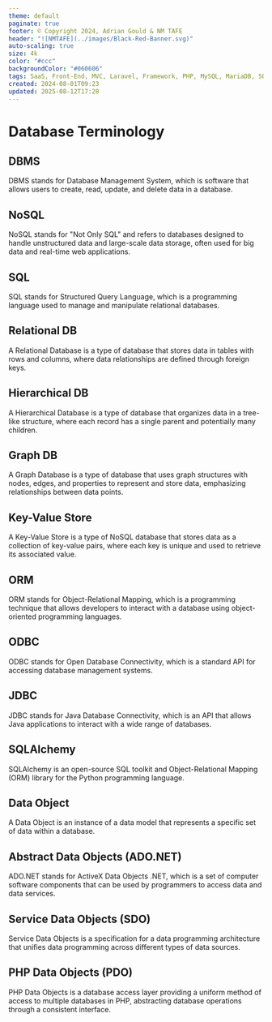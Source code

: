 ```yaml
---
theme: default
paginate: true
footer: © Copyright 2024, Adrian Gould & NM TAFE
header: "![NMTAFE](../images/Black-Red-Banner.svg)"
auto-scaling: true
size: 4k
color: "#ccc"
backgroundColor: "#060606"
tags: SaaS, Front-End, MVC, Laravel, Framework, PHP, MySQL, MariaDB, SQLite, Testing, Unit Testing, Feature Testng, PEST
created: 2024-08-01T09:23
updated: 2025-08-12T17:28
---
```


# Database Terminology

## DBMS

DBMS stands for Database Management System, which is software that allows users to create, read, update, and delete data in a database.

## NoSQL

NoSQL stands for "Not Only SQL" and refers to databases designed to handle unstructured data and large-scale data storage, often used for big data and real-time web applications.

## SQL

SQL stands for Structured Query Language, which is a programming language used to manage and manipulate relational databases.

## Relational DB

A Relational Database is a type of database that stores data in tables with rows and columns, where data relationships are defined through foreign keys.

## Hierarchical DB

A Hierarchical Database is a type of database that organizes data in a tree-like structure, where each record has a single parent and potentially many children.

## Graph DB

A Graph Database is a type of database that uses graph structures with nodes, edges, and properties to represent and store data, emphasizing relationships between data points.

## Key-Value Store

A Key-Value Store is a type of NoSQL database that stores data as a collection of key-value pairs, where each key is unique and used to retrieve its associated value.

## ORM

ORM stands for Object-Relational Mapping, which is a programming technique that allows developers to interact with a database using object-oriented programming languages.

## ODBC

ODBC stands for Open Database Connectivity, which is a standard API for accessing database management systems.

## JDBC

JDBC stands for Java Database Connectivity, which is an API that allows Java applications to interact with a wide range of databases.

## SQLAlchemy

SQLAlchemy is an open-source SQL toolkit and Object-Relational Mapping (ORM) library for the Python programming language.

## Data Object

A Data Object is an instance of a data model that represents a specific set of data within a database.

## Abstract Data Objects (ADO.NET)

ADO.NET stands for ActiveX Data Objects .NET, which is a set of computer software components that can be used by programmers to access data and data services.

## Service Data Objects (SDO)

Service Data Objects is a specification for a data programming architecture that unifies data programming across different types of data sources.

## PHP Data Objects (PDO)

PHP Data Objects is a database access layer providing a uniform method of access to multiple databases in PHP, abstracting database operations through a consistent interface.


